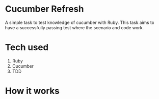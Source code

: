 # Cucumber Refresh

A simple task to test knowledge of cucumber with Ruby. This task aims to have a successfully passing test where the scenario and code work.

# Tech used
1. Ruby
2. Cucumber
3. TDD

# How it works
